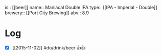 is:: [[beer]]
name:: Maniacal Double IPA
type:: [[IPA - Imperial - Double]]
brewery:: [[Port City Brewing]]
abv:: 8.9

# Log
- [x] [[2015-11-02]] #do/drink/beer 👍👍
